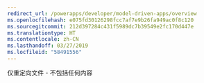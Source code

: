 ```yaml
---
redirect_url: /powerapps/developer/model-driven-apps/overview
ms.openlocfilehash: e075fd30126298fcc7af7e9b26fa949ac0f8c120
ms.sourcegitcommit: 212d397284c431f5989dc7b39549e2fc170d447e
ms.translationtype: HT
ms.contentlocale: zh-CN
ms.lasthandoff: 03/27/2019
ms.locfileid: "58491556"
---
```

仅重定向文件 - 不包括任何内容